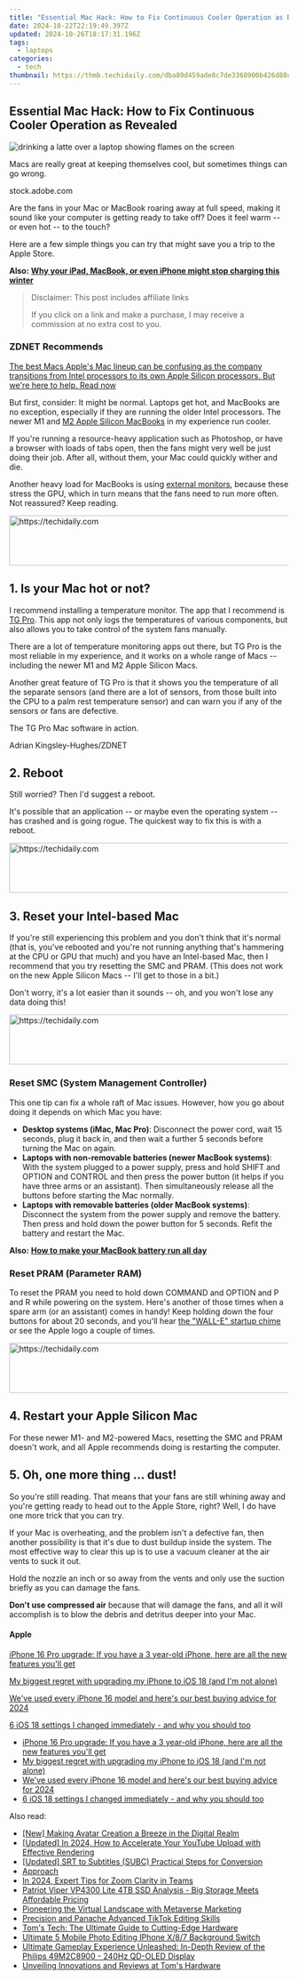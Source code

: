 ```yaml
---
title: "Essential Mac Hack: How to Fix Continuous Cooler Operation as Revealed by ZDNet"
date: 2024-10-22T22:19:49.397Z
updated: 2024-10-26T18:17:31.196Z
tags:
  - laptops
categories:
  - tech
thumbnail: https://thmb.techidaily.com/dba89d459ade8c7de3368900b426d88c278b90eb374e6b587ae53e82dd50d862.jpg
---
```


## Essential Mac Hack: How to Fix Continuous Cooler Operation as Revealed

![drinking a latte over a laptop showing flames on the screen](https://www.zdnet.com/a/img/resize/400fca16bfb2d9ffe223bf111059094c62f8b24f/2022/12/15/8234a444-5891-45a1-96a0-fc6c45f63382/adobestock-272868377.jpg?auto=webp&width=1280)

Macs are really great at keeping themselves cool, but sometimes things can go wrong.

stock.adobe.com

Are the fans in your Mac or MacBook roaring away at full speed, making it sound like your computer is getting ready to take off? Does it feel warm -- or even hot -- to the touch? 

Here are a few simple things you can try that might save you a trip to the Apple Store. 

**Also:** [**Why your iPad, MacBook, or even iPhone might stop charging this winter**](https://www.zdnet.com/article/why-your-ipad-macbook-or-even-iphone-might-stop-charging-this-winter/)

>  Disclaimer: This post includes affiliate links
>
>  If you click on a link and make a purchase, I may receive a commission at no extra cost to you.
>

### **ZDNET** Recommends

[The best Macs Apple's Mac lineup can be confusing as the company transitions from Intel processors to its own Apple Silicon processors. But we're here to help.  Read now](https://www.zdnet.com/article/best-mac/)

But first, consider: It might be normal. Laptops get hot, and MacBooks are no exception, especially if they are running the older Intel processors. The newer M1 and [M2 Apple Silicon MacBooks](https://buy.geni.us/Proxy.ashx?TSID=368250&GR%5FURL=https%3A%2F%2Fwww.amazon.com%2F2022-Apple-MacBook-Laptop-chip%2Fdp%2FB0B3C5HNXJ%3Ftag%3Dzd-buy-button-20%26ascsubtag%3D%5F%5FCOM%5FCLICK%5FID%5F%5F%7C5b3e059b-a615-4e5d-9e66-937265cb2c14%7Cdtp&dtb=1) in my experience run cooler. 

If you're running a resource-heavy application such as Photoshop, or have a browser with loads of tabs open, then the fans might very well be just doing their job. After all, without them, your Mac could quickly wither and die. 

Another heavy load for MacBooks is using [external monitors](https://www.zdnet.com/article/best-monitor/), because these stress the GPU, which in turn means that the fans need to run more often. Not reassured? Keep reading. 

<!-- affiliate ads begin -->
<a href="https://appsumo.8odi.net/c/5597632/2068439/7443" target="_top" id="2068439">
  <img src="//a.impactradius-go.com/display-ad/7443-2068439" border="0" alt="https://techidaily.com" width="728" height="90"/>
</a>
<img height="0" width="0" src="https://appsumo.8odi.net/i/5597632/2068439/7443" style="position:absolute;visibility:hidden;" border="0" />
<!-- affiliate ads end -->

## 1\. Is your Mac hot or not?

I recommend installing a temperature monitor. The app that I recommend is [TG Pro](https://www.tunabellysoftware.com/tgpro/). This app not only logs the temperatures of various components, but also allows you to take control of the system fans manually. 

There are a lot of temperature monitoring apps out there, but TG Pro is the most reliable in my experience, and it works on a whole range of Macs -- including the newer M1 and M2 Apple Silicon Macs.

Another great feature of TG Pro is that it shows you the temperature of all the separate sensors (and there are a lot of sensors, from those built into the CPU to a palm rest temperature sensor) and can warn you if any of the sensors or fans are defective.

The TG Pro Mac software in action.

Adrian Kingsley-Hughes/ZDNET

## 2\. Reboot

Still worried? Then I'd suggest a reboot.

It's possible that an application -- or maybe even the operating system -- has crashed and is going rogue. The quickest way to fix this is with a reboot.

<!-- affiliate ads begin -->
<a href="https://appsumo.8odi.net/c/5597632/2105860/7443" target="_top" id="2105860">
  <img src="//a.impactradius-go.com/display-ad/7443-2105860" border="0" alt="https://techidaily.com" width="728" height="90"/>
</a>
<img height="0" width="0" src="https://appsumo.8odi.net/i/5597632/2105860/7443" style="position:absolute;visibility:hidden;" border="0" />
<!-- affiliate ads end -->

## 3\. Reset your Intel-based Mac

If you're still experiencing this problem and you don't think that it's normal (that is, you've rebooted and you're not running anything that's hammering at the CPU or GPU that much) and you have an Intel-based Mac, then I recommend that you try resetting the SMC and PRAM. (This does not work on the new Apple Silicon Macs -- I'll get to those in a bit.)

Don't worry, it's a lot easier than it sounds -- oh, and you won't lose any data doing this!

<!-- affiliate ads begin -->
<a href="https://appsumo.8odi.net/c/5597632/2100541/7443" target="_top" id="2100541">
  <img src="//a.impactradius-go.com/display-ad/7443-2100541" border="0" alt="https://techidaily.com" width="728" height="90"/>
</a>
<img height="0" width="0" src="https://appsumo.8odi.net/i/5597632/2100541/7443" style="position:absolute;visibility:hidden;" border="0" />
<!-- affiliate ads end -->

###  Reset SMC (System Management Controller)

This one tip can fix a whole raft of Mac issues. However, how you go about doing it depends on which Mac you have: 

* **Desktop systems (iMac, Mac Pro)**: Disconnect the power cord, wait 15 seconds, plug it back in, and then wait a further 5 seconds before turning the Mac on again.
* **Laptops with non-removable batteries (newer MacBook systems)**: With the system plugged to a power supply, press and hold SHIFT and OPTION and CONTROL and then press the power button (it helps if you have three arms or an assistant). Then simultaneously release all the buttons before starting the Mac normally.
* **Laptops with removable batteries (older MacBook systems)**: Disconnect the system from the power supply and remove the battery. Then press and hold down the power button for 5 seconds. Refit the battery and restart the Mac.

**Also:** [**How to make your MacBook battery run all day**](https://www.zdnet.com/article/how-to-make-your-macbook-battery-last-all-day/)

### Reset PRAM (Parameter RAM)

To reset the PRAM you need to hold down COMMAND and OPTION and P and R while powering on the system. Here's another of those times when a spare arm (or an assistant) comes in handy! Keep holding down the four buttons for about 20 seconds, and you'll hear [the "WALL-E" startup chime](https://www.youtube.com/watch?v=bBmM4VM8Bv8) or see the Apple logo a couple of times. 

<!-- affiliate ads begin -->
<a href="https://appsumo.8odi.net/c/5597632/2002018/7443" target="_top" id="2002018">
  <img src="//a.impactradius-go.com/display-ad/7443-2002018" border="0" alt="https://techidaily.com" width="728" height="90"/>
</a>
<img height="0" width="0" src="https://appsumo.8odi.net/i/5597632/2002018/7443" style="position:absolute;visibility:hidden;" border="0" />
<!-- affiliate ads end -->

## 4\. Restart your Apple Silicon Mac

For these newer M1- and M2-powered Macs, resetting the SMC and PRAM doesn't work, and all Apple recommends doing is restarting the computer.

## 5\. Oh, one more thing ... dust!

So you're still reading. That means that your fans are still whining away and you're getting ready to head out to the Apple Store, right? Well, I do have one more trick that you can try.

If your Mac is overheating, and the problem isn't a defective fan, then another possibility is that it's due to dust buildup inside the system. The most effective way to clear this up is to use a vacuum cleaner at the air vents to suck it out. 

Hold the nozzle an inch or so away from the vents and only use the suction briefly as you can damage the fans.

**Don't use compressed air** because that will damage the fans, and all it will accomplish is to blow the debris and detritus deeper into your Mac.

#### Apple

[iPhone 16 Pro upgrade: If you have a 3 year-old iPhone, here are all the new features you'll get](https://www.zdnet.com/article/iphone-16-pro-and-pro-max-hands-on/ "iPhone 16 Pro upgrade: If you have a 3 year-old iPhone, here are all the new features you'll get")

[My biggest regret with upgrading my iPhone to iOS 18 (and I'm not alone)](https://www.zdnet.com/article/my-biggest-regret-with-updating-my-iphone-to-ios-18-and-im-not-alone/ "My biggest regret with upgrading my iPhone to iOS 18 (and I'm not alone)")

[We've used every iPhone 16 model and here's our best buying advice for 2024](https://www.zdnet.com/article/iphone-16-pro-max-buying-advice-2024/ "We've used every iPhone 16 model and here's our best buying advice for 2024")

[6 iOS 18 settings I changed immediately - and why you should too](https://www.zdnet.com/article/6-ios-18-settings-i-changed-immediately-and-why-you-should-too/ "6 iOS 18 settings I changed immediately - and why you should too")

* [iPhone 16 Pro upgrade: If you have a 3 year-old iPhone, here are all the new features you'll get](https://www.zdnet.com/article/iphone-16-pro-and-pro-max-hands-on/ "iPhone 16 Pro upgrade: If you have a 3 year-old iPhone, here are all the new features you'll get")
* [My biggest regret with upgrading my iPhone to iOS 18 (and I'm not alone)](https://www.zdnet.com/article/my-biggest-regret-with-updating-my-iphone-to-ios-18-and-im-not-alone/ "My biggest regret with upgrading my iPhone to iOS 18 (and I'm not alone)")
* [We've used every iPhone 16 model and here's our best buying advice for 2024](https://www.zdnet.com/article/iphone-16-pro-max-buying-advice-2024/ "We've used every iPhone 16 model and here's our best buying advice for 2024")
* [6 iOS 18 settings I changed immediately - and why you should too](https://www.zdnet.com/article/6-ios-18-settings-i-changed-immediately-and-why-you-should-too/ "6 iOS 18 settings I changed immediately - and why you should too")

<ins class="adsbygoogle"
     style="display:block"
     data-ad-format="autorelaxed"
     data-ad-client="ca-pub-7571918770474297"
     data-ad-slot="1223367746"></ins>

<ins class="adsbygoogle"
     style="display:block"
     data-ad-client="ca-pub-7571918770474297"
     data-ad-slot="8358498916"
     data-ad-format="auto"
     data-full-width-responsive="true"></ins>

<span class="atpl-alsoreadstyle">Also read:</span>
<div><ul>
<li><a href="https://fox-friendly.techidaily.com/new-making-avatar-creation-a-breeze-in-the-digital-realm/"><u>[New] Making Avatar Creation a Breeze in the Digital Realm</u></a></li>
<li><a href="https://youtube-lab.techidaily.com/ed-in-2024-how-to-accelerate-your-youtube-upload-with-effective-rendering/"><u>[Updated] In 2024, How to Accelerate Your YouTube Upload with Effective Rendering</u></a></li>
<li><a href="https://extra-guidance.techidaily.com/updated-srt-to-subtitles-subc-practical-steps-for-conversion/"><u>[Updated] SRT to Subtitles (SUBC) Practical Steps for Conversion</u></a></li>
<li><a href="https://hardware-reviews.techidaily.com/1723341716627-approach/"><u>Approach</u></a></li>
<li><a href="https://fox-friendly.techidaily.com/in-2024-expert-tips-for-zoom-clarity-in-teams/"><u>In 2024, Expert Tips for Zoom Clarity in Teams</u></a></li>
<li><a href="https://hardware-reviews.techidaily.com/patriot-viper-vp4300-lite-4tb-ssd-analysis-big-storage-meets-affordable-pricing/"><u>Patriot Viper VP4300 Lite 4TB SSD Analysis - Big Storage Meets Affordable Pricing</u></a></li>
<li><a href="https://fox-blue.techidaily.com/pioneering-the-virtual-landscape-with-metaverse-marketing/"><u>Pioneering the Virtual Landscape with Metaverse Marketing</u></a></li>
<li><a href="https://article-posts.techidaily.com/precision-and-panache-advanced-tiktok-editing-skills/"><u>Precision and Panache Advanced TikTok Editing Skills</u></a></li>
<li><a href="https://hardware-reviews.techidaily.com/toms-tech-the-ultimate-guide-to-cutting-edge-hardware/"><u>Tom's Tech: The Ultimate Guide to Cutting-Edge Hardware</u></a></li>
<li><a href="https://fox-info.techidaily.com/ultimate-5-mobile-photo-editing-iphone-x87-background-switch/"><u>Ultimate 5 Mobile Photo Editing IPhone X/8/7 Background Switch</u></a></li>
<li><a href="https://hardware-reviews.techidaily.com/ultimate-gameplay-experience-unleashed-in-depth-review-of-the-philips-49m2c8900-240hz-qd-oled-display/"><u>Ultimate Gameplay Experience Unleashed: In-Depth Review of the Philips 49M2C8900 - 240Hz QD-OLED Display</u></a></li>
<li><a href="https://hardware-reviews.techidaily.com/unveiling-innovations-and-reviews-at-toms-hardware/"><u>Unveiling Innovations and Reviews at Tom's Hardware</u></a></li>
</ul></div>


